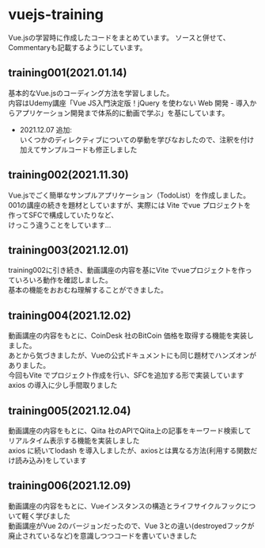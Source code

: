 # vuejs-training
Vue.jsの学習時に作成したコードをまとめています。
ソースと併せて、Commentaryも記載するようにしています。

## training001(2021.01.14)
基本的なVue.jsのコーディング方法を学習しました。  
内容はUdemy講座「Vue JS入門決定版！jQuery を使わない Web 開発 - 導入からアプリケーション開発まで体系的に動画で学ぶ」を基にしています。  
- 2021.12.07 追加:  
  いくつかのディレクティブについての挙動を学びなおしたので、注釈を付け加えてサンプルコードも修正しました  

## training002(2021.11.30)
Vue.jsでごく簡単なサンプルアプリケーション（TodoList）を作成しました。  
001の講座の続きを題材としていますが、実際には Vite でvue プロジェクトを作ってSFCで構成していたりなど、  
けっこう違うことをしています...

## training003(2021.12.01)
training002に引き続き、動画講座の内容を基にVite でvueプロジェクトを作っていろいろ動作を確認しました。  
基本の機能をおおむね理解することができました。  

## training004(2021.12.02)
動画講座の内容をもとに、CoinDesk 社のBitCoin 価格を取得する機能を実装しました。  
あとから気づきましたが、Vueの公式ドキュメントにも同じ題材でハンズオンがありました。  
今回もVite でプロジェクト作成を行い、SFCを追加する形で実装しています  
axios の導入に少し手間取りました  

## training005(2021.12.04)
動画講座の内容をもとに、Qiita 社のAPIでQiita上の記事をキーワード検索してリアルタイム表示する機能を実装しました  
axios に続いてlodash を導入しましたが、axiosとは異なる方法(利用する関数だけ読み込み)をしています

## training006(2021.12.09)
動画講座の内容をもとに、Vueインスタンスの構造とライフサイクルフックについて軽く学びました  
動画講座がVue 2のバージョンだったので、Vue 3との違い(destroyedフックが廃止されているなど)を意識しつつコードを書いていきました

